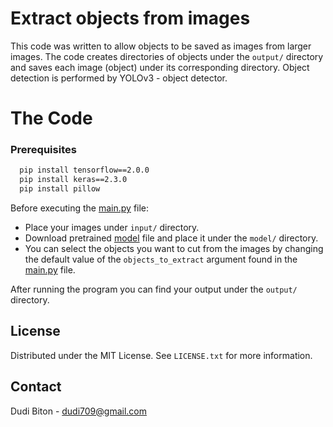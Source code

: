 # Extract objects from images
This code was written to allow objects to be saved as images from larger images.
The code creates directories of objects under the `output/` directory and saves each image (object) under its corresponding directory.
Object detection is performed by YOLOv3 - object detector.

# The Code

### Prerequisites

```sh
  pip install tensorflow==2.0.0
  pip install keras==2.3.0
  pip install pillow
  ```
Before executing the [main.py](https://github.com/dudi709/extract-objects-from-image/blob/main/main.py) file:
- Place your images under `input/` directory.
- Download pretrained [model](https://drive.google.com/file/d/19XC9ujio7AwpT52tcWiUmaoxoDWdjrQw/view?usp=sharing) file and place it under the `model/` directory.
- You can select the objects you want to cut from the images by changing the default value of the `objects_to_extract` argument found in the [main.py](https://github.com/dudi709/extract-objects-from-image/blob/main/main.py) file.

After running the program you can find your output under the `output/` directory.

## License

Distributed under the MIT License. See `LICENSE.txt` for more information.

## Contact

Dudi Biton - dudi709@gmail.com
